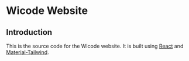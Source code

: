 # Wicode Website

## Introduction

This is the source code for the Wicode website. It is built using [React](https://reactjs.org/) and [Material-Tailwind](https://material-tailwind.com/).
